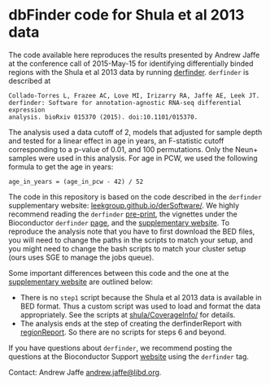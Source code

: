 dbFinder code for Shula et al 2013 data
=======================================

The code available here reproduces the results presented by Andrew Jaffe at the conference call of 2015-May-15 for identifying differentially binded regions with the Shula et al 2013 data by running [derfinder](http://bioconductor.org/packages/derfinder/). `derfinder` is described at

    Collado-Torres L, Frazee AC, Love MI, Irizarry RA, Jaffe AE, Leek JT.
    derfinder: Software for annotation-agnostic RNA-seq differential expression
    analysis. bioRxiv 015370 (2015). doi:10.1101/015370.
    

The analysis used a data cutoff of 2, models that adjusted for sample depth and tested for a linear effect in age in years, an F-statistic cutoff corresponding to a p-value of 0.01, and 100 permutations. Only the Neun+ samples were used in this analysis. For age in PCW, we used the following formula to get the age in years:

    age_in_years = (age_in_pcw - 42) / 52

The code in this repository is based on the code described in the `derfinder` supplementary website: [leekgroup.github.io/derSoftware/](http://leekgroup.github.io/derSoftware/). We highly recommend reading the `derfinder` [pre-print](http://biorxiv.org/content/early/2015/02/19/015370), the vignettes under the Bioconductor `derfinder` [page](http://bioconductor.org/packages/derfinder/), and the [supplementary website](http://leekgroup.github.io/derSoftware/). To reproduce the analysis note that you have to first download the BED files, you will need to change the paths in the scripts to match your setup, and you might need to change the bash scripts to match your cluster setup (ours uses SGE to manage the jobs queue).

Some important differences between this code and the one at the [supplementary website](http://leekgroup.github.io/derSoftware/) are outlined below:

* There is no `step1` script because the Shula et al 2013 data is available in BED format. Thus a custom script was used to load and format the data appropriately. See the scripts at [shula/CoverageInfo/](shula/CoverageInfo) for details.
* The analysis ends at the step of creating the derfinderReport with [regionReport](http://bioconductor.org/packages/regionReport). So there are no scripts for steps 6 and beyond.

If you have questions about `derfinder`, we recommend posting the questions at the Bioconductor Support [website](https://support.bioconductor.org/) using the `derfinder` tag.

Contact: Andrew Jaffe <andrew.jaffe@libd.org>.
